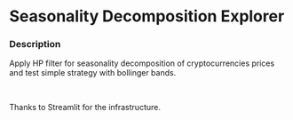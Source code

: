 # Seasonality Decomposition Explorer
### Description
Apply HP filter for seasonality decomposition of cryptocurrencies prices <br>
and test simple strategy with bollinger bands.

<br>

Thanks to Streamlit for the infrastructure.
